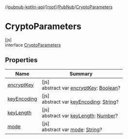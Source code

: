 //[pubnub-kotlin-api](../../../../index.md)/[[root]](../../index.md)/[PubNub](../index.md)/[CryptoParameters](index.md)

# CryptoParameters

[js]\
interface [CryptoParameters](index.md)

## Properties

| Name | Summary |
|---|---|
| [encryptKey](encrypt-key.md) | [js]<br>abstract var [encryptKey](encrypt-key.md): [Boolean](https://kotlinlang.org/api/latest/jvm/stdlib/kotlin-stdlib/kotlin/-boolean/index.html)? |
| [keyEncoding](key-encoding.md) | [js]<br>abstract var [keyEncoding](key-encoding.md): [String](https://kotlinlang.org/api/latest/jvm/stdlib/kotlin-stdlib/kotlin/-string/index.html)? |
| [keyLength](key-length.md) | [js]<br>abstract var [keyLength](key-length.md): [Number](https://kotlinlang.org/api/latest/jvm/stdlib/kotlin-stdlib/kotlin/-number/index.html)? |
| [mode](mode.md) | [js]<br>abstract var [mode](mode.md): [String](https://kotlinlang.org/api/latest/jvm/stdlib/kotlin-stdlib/kotlin/-string/index.html)? |
